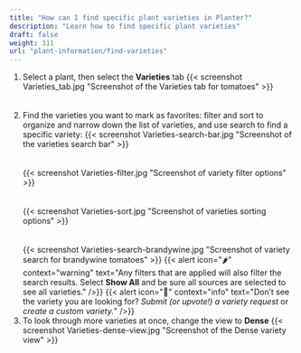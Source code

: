 ```yaml
---
title: "How can I find specific plant varieties in Planter?"
description: "Learn how to find specific plant varieties"
draft: false
weight: 311
url: "plant-information/find-varieties"
---
```


1. Select a plant, then select the **Varieties** tab
{{< screenshot Varieties_tab.jpg "Screenshot of the Varieties tab for tomatoes" >}}<br /><br /><br />
2. Find the varieties you want to mark as favorites: filter and sort to organize and narrow down the list of varieties, and use search to find a specific variety:
{{< screenshot Varieties-search-bar.jpg "Screenshot of the varieties search bar" >}}<br /><br /><br />
{{< screenshot Varieties-filter.jpg "Screenshot of variety filter options" >}}<br /><br /><br />
{{< screenshot Varieties-sort.jpg "Screenshot of varieties sorting options" >}}<br /><br /><br />
{{< screenshot Varieties-search-brandywine.jpg "Screenshot of variety search for brandywine tomatoes" >}}
{{< alert icon="🌶️" context="warning" text="Any filters that are applied will also filter the search results. Select **Show All** and be sure all sources are selected to see all varieties." />}}
{{< alert icon="🥬" context="info" text="Don’t see the variety you are looking for? *Submit (or upvote!) a variety request* or *create a custom variety.*" />}}
3. To look through more varieties at once, change the view to **Dense**
{{< screenshot Varieties-dense-view.jpg "Screenshot of the Dense variety view" >}}<br /><br /><br />
